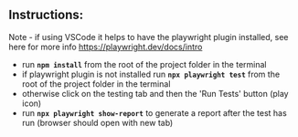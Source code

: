 ## Instructions:

Note - if using VSCode it helps to have the playwright plugin installed, see here for more info https://playwright.dev/docs/intro

 - run **`npm install`** from the root of the project folder in the terminal
 - if playwright plugin is not installed run **`npx playwright test`** from the root of the project folder in the terminal 
 - otherwise click on the testing tab and then the 'Run Tests' button (play icon)
 - run **`npx playwright show-report`** to generate a report after the test has run (browser should open with new tab)
